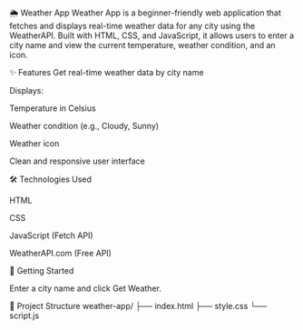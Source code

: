 🌦️ Weather App
Weather App is a beginner-friendly web application that fetches and displays real-time weather data for any city using the WeatherAPI. Built with HTML, CSS, and JavaScript, it allows users to enter a city name and view the current temperature, weather condition, and an icon.

✨ Features
Get real-time weather data by city name

Displays:

Temperature in Celsius

Weather condition (e.g., Cloudy, Sunny)

Weather icon

Clean and responsive user interface

🛠️ Technologies Used

HTML

CSS

JavaScript (Fetch API)

WeatherAPI.com (Free API)


🚀 Getting Started

Enter a city name and click Get Weather.

📁 Project Structure
weather-app/
├── index.html
├── style.css
└── script.js


